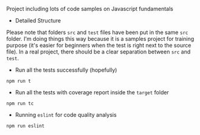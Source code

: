 Project including lots of code samples on Javascript fundamentals

* Detailed Structure

Please note that folders `src` and `test` files have been put in the same `src` folder. 
I'm doing things this way because it is a samples project for training purpose (it's easier for beginners when the test is right next to the source file). 
In a real project, there should be a clear separation between `src` and `test`.

* Run all the tests successfully (hopefully)
```
npm run t
```
* Run all the tests with coverage report inside the `target` folder
```
npm run tc
```



* Running `eslint` for code quality analysis
```
npm run eslint
```


